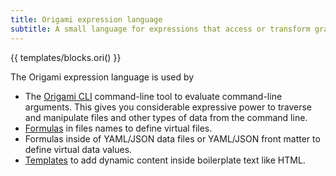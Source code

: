 ```yaml
---
title: Origami expression language
subtitle: A small language for expressions that access or transform graphs and other data
---
```


{{ templates/blocks.ori() }}

The Origami expression language is used by

- The [Origami CLI](/cli) command-line tool to evaluate command-line arguments. This gives you considerable expressive power to traverse and manipulate files and other types of data from the command line.
- [Formulas](/framework/formulas.html) in files names to define virtual files.
- Formulas inside of YAML/JSON data files or YAML/JSON front matter to define virtual data values.
- [Templates](/framework/templates.html) to add dynamic content inside boilerplate text like HTML.
